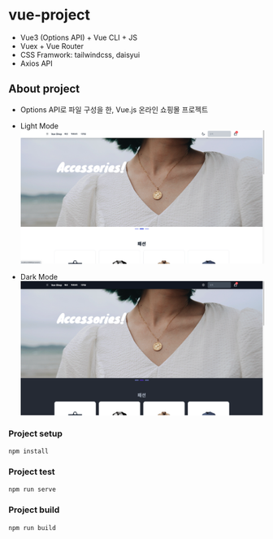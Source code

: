 # vue-project
- Vue3 (Options API) + Vue CLI + JS
- Vuex + Vue Router
- CSS Framwork: tailwindcss, daisyui
- Axios API

## About project
- Options API로 파일 구성을 한, Vue.js 온라인 쇼핑몰 프로젝트

- Light Mode
[![light](./src/assets/light%20ver.png)](https://vue-project-flax-five.vercel.app/)

- Dark Mode
[![dark](./src/assets/dark%20ver.png)](https://vue-project-flax-five.vercel.app/)

### Project setup
```
npm install
```

### Project test
```
npm run serve
```

### Project build
```
npm run build
```